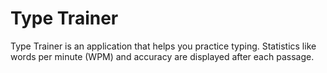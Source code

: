 # Type Trainer

Type Trainer is an application that helps you practice typing. Statistics like words per minute (WPM) and accuracy are displayed after each passage.